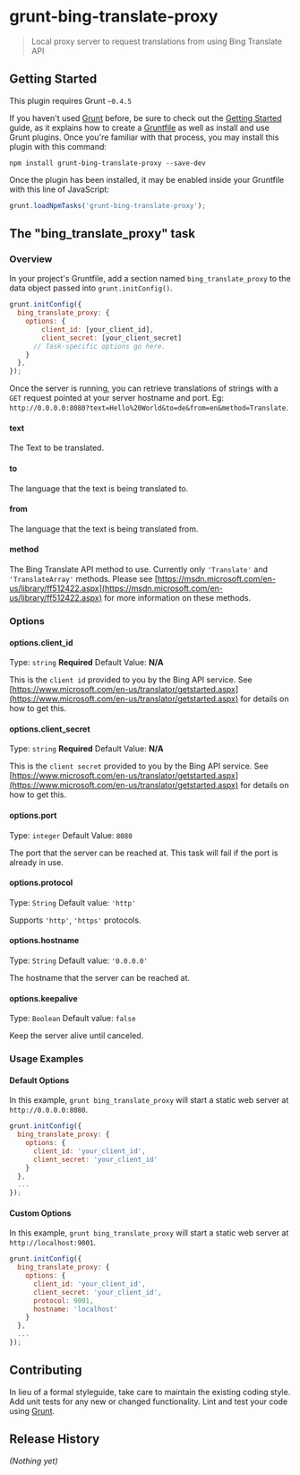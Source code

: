 # grunt-bing-translate-proxy

> Local proxy server to request translations from using Bing Translate API

## Getting Started
This plugin requires Grunt `~0.4.5`

If you haven't used [Grunt](http://gruntjs.com/) before, be sure to check out the [Getting Started](http://gruntjs.com/getting-started) guide, as it explains how to create a [Gruntfile](http://gruntjs.com/sample-gruntfile) as well as install and use Grunt plugins. Once you're familiar with that process, you may install this plugin with this command:

```shell
npm install grunt-bing-translate-proxy --save-dev
```

Once the plugin has been installed, it may be enabled inside your Gruntfile with this line of JavaScript:

```js
grunt.loadNpmTasks('grunt-bing-translate-proxy');
```

## The "bing_translate_proxy" task

### Overview
In your project's Gruntfile, add a section named `bing_translate_proxy` to the data object passed into `grunt.initConfig()`.

```js
grunt.initConfig({
  bing_translate_proxy: {
    options: {
        client_id: [your_client_id],
        client_secret: [your_client_secret]
      // Task-specific options go here.
    }
  },
});
```

Once the server is running, you can retrieve translations of strings with a `GET` request pointed at your server hostname and port. Eg:
`http://0.0.0.0:8080?text=Hello%20World&to=de&from=en&method=Translate`.

#### text
The Text to be translated.

#### to
The language that the text is being translated to.

#### from
The language that the text is being translated from.

#### method
The Bing Translate API method to use. Currently only `'Translate'` and `'TranslateArray'` methods. Please see [https://msdn.microsoft.com/en-us/library/ff512422.aspx](https://msdn.microsoft.com/en-us/library/ff512422.aspx) for more information on these methods.

### Options
#### options.client_id
Type: `string` __Required__
Default Value: __N/A__

This is the `client id` provided to you by the Bing API service. See [https://www.microsoft.com/en-us/translator/getstarted.aspx](https://www.microsoft.com/en-us/translator/getstarted.aspx) for details on how to get this.

#### options.client_secret
Type: `string` __Required__
Default Value: __N/A__

This is the `client secret` provided to you by the Bing API service. See [https://www.microsoft.com/en-us/translator/getstarted.aspx](https://www.microsoft.com/en-us/translator/getstarted.aspx) for details on how to get this.

#### options.port
Type: `integer`
Default Value: `8080`

The port that the server can be reached at. This task will fail if the port is already in use.

#### options.protocol
Type: `String`
Default value: `'http'`

Supports `'http'`, `'https'` protocols.

#### options.hostname
Type: `String`
Default value: `'0.0.0.0'`

The hostname that the server can be reached at.

#### options.keepalive
Type: `Boolean`
Default value: `false`

Keep the server alive until canceled.

### Usage Examples

#### Default Options
In this example, `grunt bing_translate_proxy` will start a static web server at `http://0.0.0.0:8080`.

```js
grunt.initConfig({
  bing_translate_proxy: {
    options: {
      client_id: 'your_client_id',
      client_secret: 'your_client_id'
    }
  },
  ...
});
```

#### Custom Options
In this example, `grunt bing_translate_proxy` will start a static web server at `http://localhost:9001`.

```js
grunt.initConfig({
  bing_translate_proxy: {
    options: {
      client_id: 'your_client_id',
      client_secret: 'your_client_id',
      protocol: 9001,
      hostname: 'localhost'
    }
  },
  ...
});
```

## Contributing
In lieu of a formal styleguide, take care to maintain the existing coding style. Add unit tests for any new or changed functionality. Lint and test your code using [Grunt](http://gruntjs.com/).

## Release History
_(Nothing yet)_
